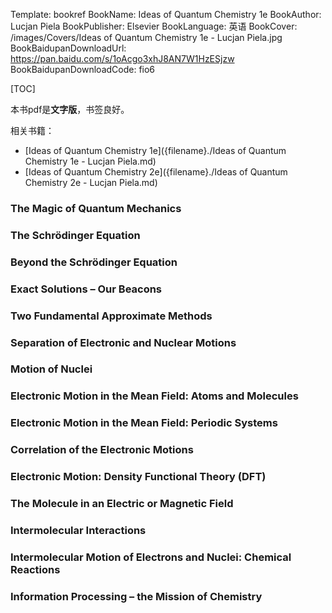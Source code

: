 Template: bookref
BookName: Ideas of Quantum Chemistry 1e
BookAuthor: Lucjan Piela
BookPublisher: Elsevier
BookLanguage: 英语
BookCover: /images/Covers/Ideas of Quantum Chemistry 1e - Lucjan Piela.jpg
BookBaidupanDownloadUrl: https://pan.baidu.com/s/1oAcgo3xhJ8AN7W1HzESjzw 
BookBaidupanDownloadCode: fio6

[TOC]

本书pdf是**文字版**，书签良好。

相关书籍：

- [Ideas of Quantum Chemistry 1e]({filename}./Ideas of Quantum Chemistry 1e - Lucjan Piela.md)
- [Ideas of Quantum Chemistry 2e]({filename}./Ideas of Quantum Chemistry 2e - Lucjan Piela.md)



### The Magic of Quantum Mechanics


### The Schrödinger Equation
### Beyond the Schrödinger Equation

### Exact Solutions – Our Beacons

### Two Fundamental Approximate Methods

### Separation of Electronic and Nuclear Motions

### Motion of Nuclei

### Electronic Motion in the Mean Field: Atoms and Molecules

### Electronic Motion in the Mean Field: Periodic Systems

### Correlation of the Electronic Motions

### Electronic Motion: Density Functional Theory (DFT)

### The Molecule in an Electric or Magnetic Field

### Intermolecular Interactions

### Intermolecular Motion of Electrons and Nuclei: Chemical Reactions

### Information Processing – the Mission of Chemistry